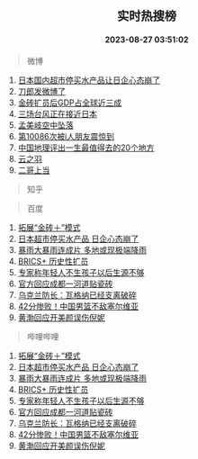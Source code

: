 <div align="center"><h2>实时热搜榜</h2><h4>2023-08-27 03:51:02</h4></div>

> 微博  

1. [日本国内超市停买水产品让日企心态崩了](https://s.weibo.com/weibo?q=%23%E6%97%A5%E6%9C%AC%E5%9B%BD%E5%86%85%E8%B6%85%E5%B8%82%E5%81%9C%E4%B9%B0%E6%B0%B4%E4%BA%A7%E5%93%81%E8%AE%A9%E6%97%A5%E4%BC%81%E5%BF%83%E6%80%81%E5%B4%A9%E4%BA%86%23&t=31&band_rank=1&Refer=top)<br />
2. [刀郎发微博了](https://s.weibo.com/weibo?q=%23%E5%88%80%E9%83%8E%E5%8F%91%E5%BE%AE%E5%8D%9A%E4%BA%86%23&t=31&band_rank=2&Refer=top)<br />
3. [金砖扩员后GDP占全球近三成](https://s.weibo.com/weibo?q=%23%E9%87%91%E7%A0%96%E6%89%A9%E5%91%98%E5%90%8EGDP%E5%8D%A0%E5%85%A8%E7%90%83%E8%BF%91%E4%B8%89%E6%88%90%23&t=31&band_rank=3&Refer=top)<br />
4. [三场台风正在接近日本](https://s.weibo.com/weibo?q=%23%E4%B8%89%E5%9C%BA%E5%8F%B0%E9%A3%8E%E6%AD%A3%E5%9C%A8%E6%8E%A5%E8%BF%91%E6%97%A5%E6%9C%AC%23&t=31&band_rank=4&Refer=top)<br />
5. [孟美岐空中坠落](https://s.weibo.com/weibo?q=%23%E5%AD%9F%E7%BE%8E%E5%B2%90%E7%A9%BA%E4%B8%AD%E5%9D%A0%E8%90%BD%23&t=31&band_rank=5&Refer=top)<br />
6. [第10086次被i人朋友震惊到](https://s.weibo.com/weibo?q=%23%E7%AC%AC10086%E6%AC%A1%E8%A2%ABi%E4%BA%BA%E6%9C%8B%E5%8F%8B%E9%9C%87%E6%83%8A%E5%88%B0%23&t=31&band_rank=6&Refer=top)<br />
7. [中国地理评出一生最值得去的20个地方](https://s.weibo.com/weibo?q=%E4%B8%AD%E5%9B%BD%E5%9C%B0%E7%90%86%E8%AF%84%E5%87%BA%E4%B8%80%E7%94%9F%E6%9C%80%E5%80%BC%E5%BE%97%E5%8E%BB%E7%9A%8420%E4%B8%AA%E5%9C%B0%E6%96%B9&t=31&band_rank=7&Refer=top)<br />
8. [云之羽](https://s.weibo.com/weibo?q=%E4%BA%91%E4%B9%8B%E7%BE%BD&t=31&band_rank=8&Refer=top)<br />
9. [二哥上当](https://s.weibo.com/weibo?q=%E4%BA%8C%E5%93%A5%E4%B8%8A%E5%BD%93&t=31&band_rank=9&Refer=top)<br />

> 知乎  


> 百度  

1. [拓展“金砖＋”模式](https://www.baidu.com/s?wd=%E6%8B%93%E5%B1%95%E2%80%9C%E9%87%91%E7%A0%96%EF%BC%8B%E2%80%9D%E6%A8%A1%E5%BC%8F&sa=fyb_news&rsv_dl=fyb_news)<br />
2. [日本超市停买水产品 日企心态崩了](https://www.baidu.com/s?wd=%E6%97%A5%E6%9C%AC%E8%B6%85%E5%B8%82%E5%81%9C%E4%B9%B0%E6%B0%B4%E4%BA%A7%E5%93%81+%E6%97%A5%E4%BC%81%E5%BF%83%E6%80%81%E5%B4%A9%E4%BA%86&sa=fyb_news&rsv_dl=fyb_news)<br />
3. [暴雨大暴雨连成片 多地或现极端降雨](https://www.baidu.com/s?wd=%E6%9A%B4%E9%9B%A8%E5%A4%A7%E6%9A%B4%E9%9B%A8%E8%BF%9E%E6%88%90%E7%89%87+%E5%A4%9A%E5%9C%B0%E6%88%96%E7%8E%B0%E6%9E%81%E7%AB%AF%E9%99%8D%E9%9B%A8&sa=fyb_news&rsv_dl=fyb_news)<br />
4. [BRICS+ 历史性扩员](https://www.baidu.com/s?wd=BRICS%2B+%E5%8E%86%E5%8F%B2%E6%80%A7%E6%89%A9%E5%91%98&sa=fyb_news&rsv_dl=fyb_news)<br />
5. [专家称年轻人不生孩子以后生源不够](https://www.baidu.com/s?wd=%E4%B8%93%E5%AE%B6%E7%A7%B0%E5%B9%B4%E8%BD%BB%E4%BA%BA%E4%B8%8D%E7%94%9F%E5%AD%A9%E5%AD%90%E4%BB%A5%E5%90%8E%E7%94%9F%E6%BA%90%E4%B8%8D%E5%A4%9F&sa=fyb_news&rsv_dl=fyb_news)<br />
6. [官方回应成都一河道贴瓷砖](https://www.baidu.com/s?wd=%E5%AE%98%E6%96%B9%E5%9B%9E%E5%BA%94%E6%88%90%E9%83%BD%E4%B8%80%E6%B2%B3%E9%81%93%E8%B4%B4%E7%93%B7%E7%A0%96&sa=fyb_news&rsv_dl=fyb_news)<br />
7. [乌克兰防长：瓦格纳已经支离破碎](https://www.baidu.com/s?wd=%E4%B9%8C%E5%85%8B%E5%85%B0%E9%98%B2%E9%95%BF%EF%BC%9A%E7%93%A6%E6%A0%BC%E7%BA%B3%E5%B7%B2%E7%BB%8F%E6%94%AF%E7%A6%BB%E7%A0%B4%E7%A2%8E&sa=fyb_news&rsv_dl=fyb_news)<br />
8. [42分惨败！中国男篮不敌塞尔维亚](https://www.baidu.com/s?wd=42%E5%88%86%E6%83%A8%E8%B4%A5%EF%BC%81%E4%B8%AD%E5%9B%BD%E7%94%B7%E7%AF%AE%E4%B8%8D%E6%95%8C%E5%A1%9E%E5%B0%94%E7%BB%B4%E4%BA%9A&sa=fyb_news&rsv_dl=fyb_news)<br />
9. [黄渤回应开美颜误伤倪妮](https://www.baidu.com/s?wd=%E9%BB%84%E6%B8%A4%E5%9B%9E%E5%BA%94%E5%BC%80%E7%BE%8E%E9%A2%9C%E8%AF%AF%E4%BC%A4%E5%80%AA%E5%A6%AE&sa=fyb_news&rsv_dl=fyb_news)<br />

> 哔哩哔哩  

1. [拓展“金砖＋”模式](https://www.baidu.com/s?wd=%E6%8B%93%E5%B1%95%E2%80%9C%E9%87%91%E7%A0%96%EF%BC%8B%E2%80%9D%E6%A8%A1%E5%BC%8F&sa=fyb_news&rsv_dl=fyb_news)<br />
2. [日本超市停买水产品 日企心态崩了](https://www.baidu.com/s?wd=%E6%97%A5%E6%9C%AC%E8%B6%85%E5%B8%82%E5%81%9C%E4%B9%B0%E6%B0%B4%E4%BA%A7%E5%93%81+%E6%97%A5%E4%BC%81%E5%BF%83%E6%80%81%E5%B4%A9%E4%BA%86&sa=fyb_news&rsv_dl=fyb_news)<br />
3. [暴雨大暴雨连成片 多地或现极端降雨](https://www.baidu.com/s?wd=%E6%9A%B4%E9%9B%A8%E5%A4%A7%E6%9A%B4%E9%9B%A8%E8%BF%9E%E6%88%90%E7%89%87+%E5%A4%9A%E5%9C%B0%E6%88%96%E7%8E%B0%E6%9E%81%E7%AB%AF%E9%99%8D%E9%9B%A8&sa=fyb_news&rsv_dl=fyb_news)<br />
4. [BRICS+ 历史性扩员](https://www.baidu.com/s?wd=BRICS%2B+%E5%8E%86%E5%8F%B2%E6%80%A7%E6%89%A9%E5%91%98&sa=fyb_news&rsv_dl=fyb_news)<br />
5. [专家称年轻人不生孩子以后生源不够](https://www.baidu.com/s?wd=%E4%B8%93%E5%AE%B6%E7%A7%B0%E5%B9%B4%E8%BD%BB%E4%BA%BA%E4%B8%8D%E7%94%9F%E5%AD%A9%E5%AD%90%E4%BB%A5%E5%90%8E%E7%94%9F%E6%BA%90%E4%B8%8D%E5%A4%9F&sa=fyb_news&rsv_dl=fyb_news)<br />
6. [官方回应成都一河道贴瓷砖](https://www.baidu.com/s?wd=%E5%AE%98%E6%96%B9%E5%9B%9E%E5%BA%94%E6%88%90%E9%83%BD%E4%B8%80%E6%B2%B3%E9%81%93%E8%B4%B4%E7%93%B7%E7%A0%96&sa=fyb_news&rsv_dl=fyb_news)<br />
7. [乌克兰防长：瓦格纳已经支离破碎](https://www.baidu.com/s?wd=%E4%B9%8C%E5%85%8B%E5%85%B0%E9%98%B2%E9%95%BF%EF%BC%9A%E7%93%A6%E6%A0%BC%E7%BA%B3%E5%B7%B2%E7%BB%8F%E6%94%AF%E7%A6%BB%E7%A0%B4%E7%A2%8E&sa=fyb_news&rsv_dl=fyb_news)<br />
8. [42分惨败！中国男篮不敌塞尔维亚](https://www.baidu.com/s?wd=42%E5%88%86%E6%83%A8%E8%B4%A5%EF%BC%81%E4%B8%AD%E5%9B%BD%E7%94%B7%E7%AF%AE%E4%B8%8D%E6%95%8C%E5%A1%9E%E5%B0%94%E7%BB%B4%E4%BA%9A&sa=fyb_news&rsv_dl=fyb_news)<br />
9. [黄渤回应开美颜误伤倪妮](https://www.baidu.com/s?wd=%E9%BB%84%E6%B8%A4%E5%9B%9E%E5%BA%94%E5%BC%80%E7%BE%8E%E9%A2%9C%E8%AF%AF%E4%BC%A4%E5%80%AA%E5%A6%AE&sa=fyb_news&rsv_dl=fyb_news)<br />
